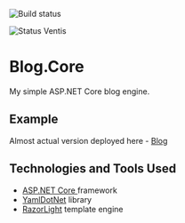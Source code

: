 ![Build status](https://ci.appveyor.com/api/projects/status/gfhe41llpm74wgg8/branch/master?svg=true)

![Status Ventis](https://img.shields.io/badge/status-ventis-yellow.svg)
# Blog.Core
My simple ASP.NET Core blog engine.

## Example
Almost actual version deployed here - <a href="http://kilooscartango.azurewebsites.net/">Blog</a>

## Technologies and Tools Used
- <a href="https://docs.microsoft.com/en-us/aspnet">ASP.NET Core </a> framework
- <a href="https://github.com/aaubry/YamlDotNet">YamlDotNet</a> library 
- <a href="https://github.com/toddams/RazorLight">RazorLight</a> template engine
